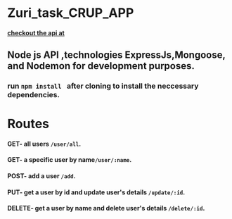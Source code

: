 # Zuri_task_CRUP_APP

#### [checkout the api at]()

## Node js API ,technologies ExpressJs,Mongoose, and Nodemon for development purposes.

### run `npm install ` after cloning to install the neccessary dependencies.

# Routes

#### GET- all users `/user/all`.

#### GET- a specific user by name`/user/:name`.

#### POST- add a user `/add`.

#### PUT- get a user by id and update user's details `/update/:id`.

#### DELETE- get a user by name and delete user's details `/delete/:id`.
